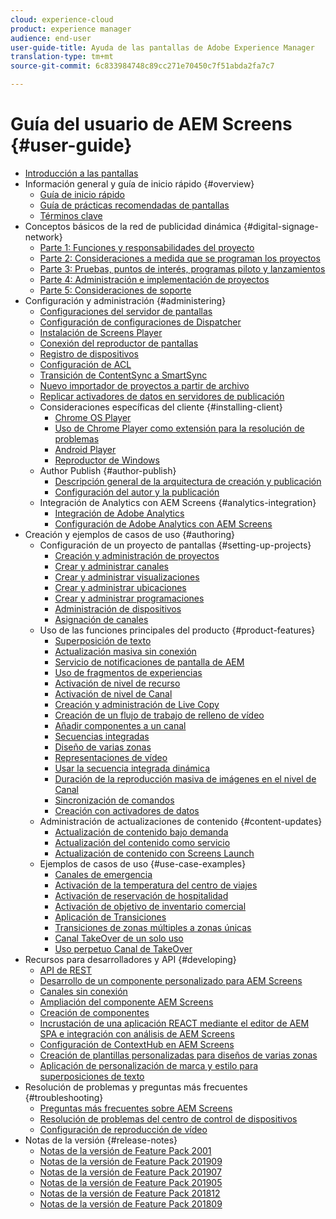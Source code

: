 ```yaml
---
cloud: experience-cloud
product: experience manager
audience: end-user
user-guide-title: Ayuda de las pantallas de Adobe Experience Manager
translation-type: tm+mt
source-git-commit: 6c833984748c89cc271e70450c7f51abda2fa7c7

---
```



# Guía del usuario de AEM Screens {#user-guide}

+ [Introducción a las pantallas](aem-screens-introduction.md)
+ Información general y guía de inicio rápido {#overview}
   + [Guía de inicio rápido](kickstart-for-aem-screens.md)
   + [Guía de prácticas recomendadas de pantallas](https://docs.adobe.com/content/help/es-ES/experience-manager-screens/using/about-guide.html)
   + [Términos clave](screens-glossary.md)
+ Conceptos básicos de la red de publicidad dinámica {#digital-signage-network}
   + [Parte 1: Funciones y responsabilidades del proyecto](project-roles-responsibilities.md)
   + [Parte 2: Consideraciones a medida que se programan los proyectos](project-considerations.md)
   + [Parte 3: Pruebas, puntos de interés, programas piloto y lanzamientos](testing-pocs-pilots-rollouts.md)
   + [Parte 4: Administración e implementación de proyectos](project-management-and-deployment.md)
   + [Parte 5: Consideraciones de soporte](support-considerations.md)
+ Configuración y administración {#administering}
   + [Configuraciones del servidor de pantallas](configuring-screens-introduction.md)
   + [Configuración de configuraciones de Dispatcher](dispatcher-configurations-aem-screens.md)
   + [Instalación de Screens Player](installing-screens-player.md)
   + [Conexión del reproductor de pantallas](working-with-screens-player.md)
   + [Registro de dispositivos](device-registration.md)
   + [Configuración de ACL](setting-up-acls.md)
   + [Transición de ContentSync a SmartSync](smartsync.md)
   + [Nuevo importador de proyectos a partir de archivo](project-importer.md)
   + [Replicar activadores de datos en servidores de publicación](replicating-data-triggers.md)
   + Consideraciones específicas del cliente {#installing-client}
      + [Chrome OS Player](implementing-chrome-os-player.md)
      + [Uso de Chrome Player como extensión para la resolución de problemas](using-chrome-player-as-an-extension.md)
      + [Android Player](implementing-android-player.md)
      + [Reproductor de Windows](implementing-windows-player.md)
   + Author Publish {#author-publish}
      + [Descripción general de la arquitectura de creación y publicación](author-publish-architecture-overview.md)
      + [Configuración del autor y la publicación](author-and-publish.md)
   + Integración de Analytics con AEM Screens {#analytics-integration}
      + [Integración de Adobe Analytics](adobe-analytics-integration-aem-screens.md)
      + [Configuración de Adobe Analytics con AEM Screens](configuring-adobe-analytics-aem-screens.md)
+ Creación y ejemplos de casos de uso {#authoring}
   + Configuración de un proyecto de pantallas {#setting-up-projects}
      + [Creación y administración de proyectos](creating-a-screens-project.md)
      + [Crear y administrar canales](managing-channels.md)
      + [Crear y administrar visualizaciones](managing-displays.md)
      + [Crear y administrar ubicaciones](managing-locations.md)
      + [Crear y administrar programaciones](managing-schedules.md)
      + [Administración de dispositivos](managing-devices.md)
      + [Asignación de canales](channel-assignment.md)
   + Uso de las funciones principales del producto {#product-features}
      + [Superposición de texto](text-overlay.md)
      + [Actualización masiva sin conexión](bulk-offline-update.md)
      + [Servicio de notificaciones de pantalla de AEM](screens-notifications-service.md)
      + [Uso de fragmentos de experiencias](experience-fragments-in-screens.md)
      + [Activación de nivel de recurso](asset-level-scheduling.md)
      + [Activación de nivel de Canal](channel-level-activation.md)
      + [Creación y administración de Live Copy](managing-livecopy.md)
      + [Creación de un flujo de trabajo de relleno de vídeo](creating-a-video-padding-workflow.md)
      + [Añadir componentes a un canal](adding-components-to-a-channel.md)
      + [Secuencias integradas](embedded-sequences.md)
      + [Diseño de varias zonas](multi-zone-layout-aem-screens.md)
      + [Representaciones de vídeo](generating-renditions.md)
      + [Usar la secuencia integrada dinámica](dynamic-embedded-sequences.md)
      + [Duración de la reproducción masiva de imágenes en el nivel de Canal](channel-level-image-playback.md)
      + [Sincronización de comandos](using-command-sync.md)
      + [Creación con activadores de datos](authoring-data-triggers.md)
   + Administración de actualizaciones de contenido {#content-updates}
      + [Actualización de contenido bajo demanda](on-demand-content.md)
      + [Actualización del contenido como servicio](content-update-as-a-service.md)
      + [Actualización de contenido con Screens Launch](launches.md)
   + Ejemplos de casos de uso {#use-case-examples}
      + [Canales de emergencia](emergency-channel.md)
      + [Activación de la temperatura del centro de viajes](local-temperature-activation.md)
      + [Activación de reservación de hospitalidad](hospitality-reservation-activation.md)
      + [Activación de objetivo de inventario comercial](retail-inventory-activation.md)
      + [Aplicación de Transiciones](applying-transitions.md)
      + [Transiciones de zonas múltiples a zonas únicas](multizone-to-singlezone.md)
      + [Canal TakeOver de un solo uso](single-use-takeover-channel.md)
      + [Uso perpetuo Canal de TakeOver](perpetual-takeover-channel.md)
+ Recursos para desarrolladores y API {#developing}
   + [API de REST](rest-api.md)
   + [Desarrollo de un componente personalizado para AEM Screens](developing-custom-component-tutorial-develop.md)
   + [Canales sin conexión](offline-channels.md)
   + [Ampliación del componente AEM Screens](extending-component-tutorial-develop.md)
   + [Creación de componentes](creating-components.md)
   + [Incrustación de una aplicación REACT mediante el editor de AEM SPA e integración con análisis de AEM Screens](embedding-react-app.md)
   + [Configuración de ContextHub en AEM Screens](configuring-context-hub.md)
   + [Creación de plantillas personalizadas para diseños de varias zonas](creating-custom-templates-multizone-layouts.md)
   + [Aplicación de personalización de marca y estilo para superposiciones de texto](custom-branding-text-overlays.md)
+ Resolución de problemas y preguntas más frecuentes {#troubleshooting}
   + [Preguntas más frecuentes sobre AEM Screens](aem-screens-faqs.md)
   + [Resolución de problemas del centro de control de dispositivos](monitoring-screens.md)
   + [Configuración de reproducción de vídeo](troubleshoot-videos.md)
+ Notas de la versión {#release-notes}
   + [Notas de la versión de Feature Pack 2001](release-notes-fp-202001.md)
   + [Notas de la versión de Feature Pack 201909](release-notes-fp-201909.md)
   + [Notas de la versión de Feature Pack 201907](release-notes-fp-201907.md)
   + [Notas de la versión de Feature Pack 201905](screens-release-notes-fp-201905.md)
   + [Notas de la versión de Feature Pack 201812](release-notes-fp-201812.md)
   + [Notas de la versión de Feature Pack 201809](screens-release-notes.md)
